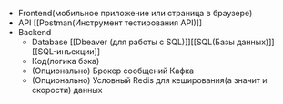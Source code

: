 - Frontend(мобильное приложение или страница в браузере)
- API [[Postman(Инструмент тестирования API)]]
- Backend
	- Database [[Dbeaver (для работы с SQL)]][[SQL(Базы данных)]][[SQL-инъекции]]
	- Код(логика бэка)
	- (Опционально) Брокер сообщений Кафка
	- (Опционально) Условный Redis для кеширования(а значит и скорости) данных